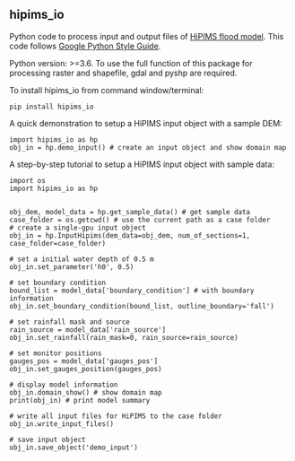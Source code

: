 hipims_io
--------
Python code to process input and output files of [HiPIMS flood model](https://github.com/HEMLab/hipims). This code follows [Google Python Style Guide](http://google.github.io/styleguide/pyguide.html).

Python version: >=3.6. To use the full function of this package for processing raster and shapefile, gdal and pyshp are required.

To install hipims_io from command window/terminal:
```
pip install hipims_io
```
A quick demonstration to setup a HiPIMS input object with a sample DEM:
```
import hipims_io as hp
obj_in = hp.demo_input() # create an input object and show domain map
```
A step-by-step tutorial to setup a HiPIMS input object with sample data:


```
import os
import hipims_io as hp


obj_dem, model_data = hp.get_sample_data() # get sample data
case_folder = os.getcwd() # use the current path as a case folder
# create a single-gpu input object
obj_in = hp.InputHipims(dem_data=obj_dem, num_of_sections=1, case_folder=case_folder)

# set a initial water depth of 0.5 m
obj_in.set_parameter('h0', 0.5)

# set boundary condition
bound_list = model_data['boundary_condition'] # with boundary information
obj_in.set_boundary_condition(bound_list, outline_boundary='fall')

# set rainfall mask and source
rain_source = model_data['rain_source']
obj_in.set_rainfall(rain_mask=0, rain_source=rain_source)

# set monitor positions
gauges_pos = model_data['gauges_pos']
obj_in.set_gauges_position(gauges_pos) 

# display model information
obj_in.domain_show() # show domain map
print(obj_in) # print model summary

# write all input files for HiPIMS to the case folder
obj_in.write_input_files() 

# save input object
obj_in.save_object('demo_input')
```